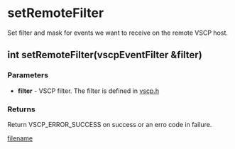 # setRemoteFilter

Set filter and mask for events we want to receive on the remote VSCP host.

## int setRemoteFilter(vscpEventFilter &filter)

### Parameters
* **filter** - VSCP filter. The filter is defined in [vscp.h](https://github.com/grodansparadis/vscp/blob/master/src/vscp/common/vscp.h)

### Returns
Return VSCP_ERROR_SUCCESS on success or an erro code in failure.

[filename](./bottom_copyright.md ':include')

